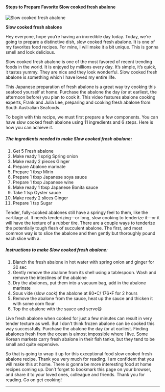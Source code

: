             

#### Steps to Prepare Favorite Slow cooked fresh abalone

![Slow cooked fresh abalone](https://img-global.cpcdn.com/recipes/18a988ef834eca62/751x532cq70/slow-cooked-fresh-abalone-recipe-main-photo.jpg)

**Slow cooked fresh abalone**

Hey everyone, hope you’re having an incredible day today. Today, we’re going to prepare a distinctive dish, slow cooked fresh abalone. It is one of my favorites food recipes. For mine, I will make it a bit unique. This is gonna smell and look delicious.

Slow cooked fresh abalone is one of the most favored of recent trending foods in the world. It is enjoyed by millions every day. It’s simple, it’s quick, it tastes yummy. They are nice and they look wonderful. Slow cooked fresh abalone is something which I have loved my entire life.

This Japanese preparation of fresh abalone is a great way try cooking this seafood yourself at home. Purchase the abalone the day (or at earliest, the afternoon before) you plan to cook it. This video features abalone cooking experts, Frank and Julia Lee, preparing and cooking fresh abalone from South Australian Seafoods.

To begin with this recipe, we must first prepare a few components. You can have slow cooked fresh abalone using 11 ingredients and 6 steps. Here is how you can achieve it.

##### The ingredients needed to make Slow cooked fresh abalone:

1.  Get 5 Fresh abalone
2.  Make ready 1 sprig Spring onion
3.  Make ready 2 pieces Ginger
4.  Prepare Abalone marinate
5.  Prepare 1 tbsp Mirin
6.  Prepare 1 tbsp Japanese soya sauce
7.  Prepare 1 tbsp Japanese wine
8.  Make ready 1 tbsp Japanese Bonita sauce
9.  Take 1 tsp Oyster sauce
10.  Make ready 2 slices Ginger
11.  Prepare 1 tsp Sugar

Tender, fully-cooked abalones still have a springy feel to them, like the cartilage at. It needs tenderizing—or long, slow cooking to tenderize it—or it will have the texture of a rubber tire. There are a couple ways to tenderize the potentially tough flesh of succulent abalone. The first, and most common way is to slice the abalone and then gently but thoroughly pound each slice with a.

##### Instructions to make Slow cooked fresh abalone:

1.  Blanch the fresh abalone in hot water with spring onion and ginger for 30 sec
2.  Gently remove the abalone from its shell using a tablespoon. Wash and remove the intestines of the abalone
3.  Dry the abalones, put them into a vacuum bag, add in the abalone marinate
4.  Sous vide (slow cook) the abalone at 80•C/ 176•F for 2 hours
5.  Remove the abalone from the sauce, heat up the sauce and thicken it with some corn flour
6.  Top the abalone with the sauce and serve😋

Live fresh abalone when cooked for just a few minutes can result in very tender texture as well. But I don't think frozen abalone can be cooked this way successfully. Purchase the abalone the day (or at earliest. Finding abalones fresh from the ocean is almost impossible where I live. Some Korean markets carry fresh abalone in their fish tanks, but they tend to be small and quite expensive.

So that is going to wrap it up for this exceptional food slow cooked fresh abalone recipe. Thank you very much for reading. I am confident that you will make this at home. There is gonna be more interesting food at home recipes coming up. Don’t forget to bookmark this page on your browser, and share it to your loved ones, colleague and friends. Thank you for reading. Go on get cooking!

* * *
